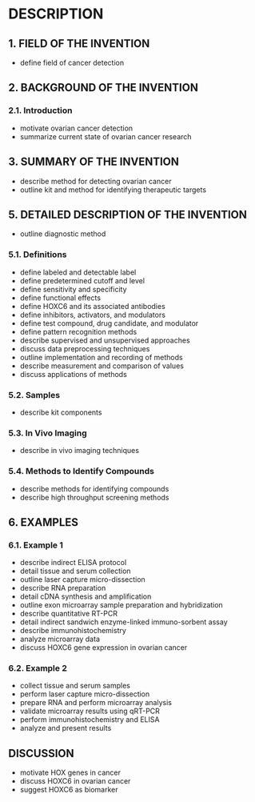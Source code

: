 # DESCRIPTION

## 1. FIELD OF THE INVENTION

- define field of cancer detection

## 2. BACKGROUND OF THE INVENTION

### 2.1. Introduction

- motivate ovarian cancer detection
- summarize current state of ovarian cancer research

## 3. SUMMARY OF THE INVENTION

- describe method for detecting ovarian cancer
- outline kit and method for identifying therapeutic targets

## 5. DETAILED DESCRIPTION OF THE INVENTION

- outline diagnostic method

### 5.1. Definitions

- define labeled and detectable label
- define predetermined cutoff and level
- define sensitivity and specificity
- define functional effects
- define HOXC6 and its associated antibodies
- define inhibitors, activators, and modulators
- define test compound, drug candidate, and modulator
- define pattern recognition methods
- describe supervised and unsupervised approaches
- discuss data preprocessing techniques
- outline implementation and recording of methods
- describe measurement and comparison of values
- discuss applications of methods

### 5.2. Samples

- describe kit components

### 5.3. In Vivo Imaging

- describe in vivo imaging techniques

### 5.4. Methods to Identify Compounds

- describe methods for identifying compounds
- describe high throughput screening methods

## 6. EXAMPLES

### 6.1. Example 1

- describe indirect ELISA protocol
- detail tissue and serum collection
- outline laser capture micro-dissection
- describe RNA preparation
- detail cDNA synthesis and amplification
- outline exon microarray sample preparation and hybridization
- describe quantitative RT-PCR
- detail indirect sandwich enzyme-linked immuno-sorbent assay
- describe immunohistochemistry
- analyze microarray data
- discuss HOXC6 gene expression in ovarian cancer

### 6.2. Example 2

- collect tissue and serum samples
- perform laser capture micro-dissection
- prepare RNA and perform microarray analysis
- validate microarray results using qRT-PCR
- perform immunohistochemistry and ELISA
- analyze and present results

## DISCUSSION

- motivate HOX genes in cancer
- discuss HOXC6 in ovarian cancer
- suggest HOXC6 as biomarker

